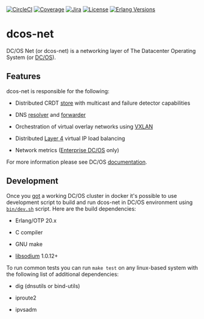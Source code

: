 [![CircleCI][circleci badge]][circleci]
[![Coverage][coverage badge]][covercov]
[![Jira][jira badge]][jira]
[![License][license badge]][license]
[![Erlang Versions][erlang version badge]][erlang]

# dcos-net

DC/OS Net (or dcos-net) is a networking layer of The Datacenter Operating System
(or [DC/OS](http://dcos.io/)).

## Features

dcos-net is responsible for the following:

* Distributed CRDT [store](https://github.com/dcos/lashup) with multicast and
  failure detector capabilities

* DNS [resolver](https://github.com/aetrion/erl-dns) and [forwarder](docs/dcos_dns.md)

* Orchestration of virtual overlay networks using
  [VXLAN](https://tools.ietf.org/html/rfc7348)

* Distributed [Layer 4](http://www.linuxvirtualserver.org/software/ipvs.html)
  virtual IP load balancing

* Network metrics ([Enterprise DC/OS](https://mesosphere.com/product/) only)

For more information please see DC/OS [documentation](https://dcos.io/docs/latest/networking/).

## Development

Once you [got](https://github.com/dcos/dcos-docker) a working DC/OS cluster in
docker it's possible to use development script to build and run dcos-net in
DC/OS environment using [`bin/dev.sh`](bin/dev.sh) script. Here are the build
dependencies:

* Erlang/OTP 20.x

* C compiler

* GNU make

* [libsodium](https://libsodium.org/) 1.0.12+

To run common tests you can run `make test` on any linux-based system with the
following list of additional dependencies:

* dig (dnsutils or bind-utils)

* iproute2

* ipvsadm

<!-- Badges -->
[circleci badge]: https://img.shields.io/circleci/project/github/dcos/dcos-net/master.svg?style=flat-square
[coverage badge]: https://img.shields.io/codecov/c/github/dcos/dcos-net/master.svg?style=flat-square
[jira badge]: https://img.shields.io/badge/issues-jira-yellow.svg?style=flat-square
[license badge]: https://img.shields.io/github/license/dcos/dcos-net.svg?style=flat-square
[erlang version badge]: https://img.shields.io/badge/erlang-20.x-blue.svg?style=flat-square

<!-- Links -->
[circleci]: https://circleci.com/gh/dcos/dcos-net
[covercov]: https://codecov.io/gh/dcos/dcos-net
[jira]: https://jira.dcos.io/issues/?jql=component+%3D+networking+AND+project+%3D+DCOS_OSS
[license]: ./LICENSE
[erlang]: http://erlang.org/
